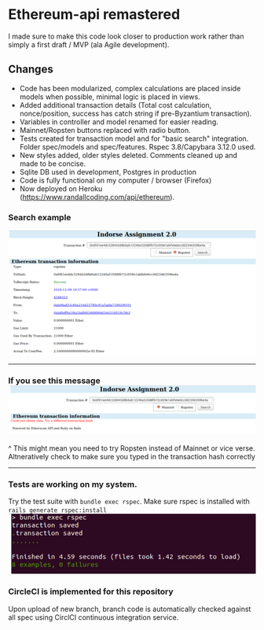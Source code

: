 # Ethereum-api remastered  

I made sure to make this code look closer to production work rather than simply a first draft / MVP (ala Agile development).  

## Changes
* Code has been modularized, complex calculations are placed inside models when possible, minimal logic is placed in views.  
* Added additional transaction details (Total cost calculation, nonce/position, success has catch string if pre-Byzantium transaction).
* Variables in controller and model renamed for easier reading.  
* Mainnet/Ropsten buttons replaced with radio button.
* Tests created for transaction model and for "basic search" integration.  Folder spec/models and spec/features.  Rspec 3.8/Capybara 3.12.0 used.  
* New styles added, older styles deleted.  Comments cleaned up and made to be concise.
* Sqlite DB used in development, Postgres in production
* Code is fully functional on my computer / browser (Firefox)
* Now deployed on Heroku (https://www.randallcoding.com/api/ethereum).

### Search example
![alt Image example](https://raw.githubusercontent.com/Randall-Coding/Showcase/master/app/assets/images/ethereum1.png)
___
### If you see this message ![alt Image error](https://raw.githubusercontent.com/Randall-Coding/Showcase/master/app/assets/images/ethereum2.png)
^ This might mean you need to try Ropsten instead of Mainnet or vice verse.  Altneratively check to make sure you typed in
the transaction hash correctly
___
### Tests are working on my system.  
Try the test suite with `bundle exec rspec`. Make sure rspec is installed with `rails generate rspec:install`
![alt Test suite example](https://raw.githubusercontent.com/Randall-Coding/Showcase/master/app/assets/images/ethereum_tests.png)

### CircleCI is implemented for this repository
Upon upload of new branch, branch code is automatically checked against all spec using CirclCI continuous integration service.
